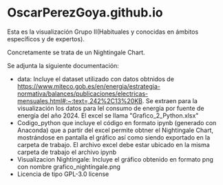 # OscarPerezGoya.github.io

Esta es la visualización Grupo II(Habituales y conocidas en ámbitos específicos y de expertos).

Concretamente se trata de un Nightingale Chart.

Se adjunta la siguiente documentación:

- data: Incluye el dataset utilizado con datos obtnidos de https://www.miteco.gob.es/en/energia/estrategia-normativa/balances/publicaciones/electricas-mensuales.html#:~:text=,242%2C13%20KB. Se extraen para la visualización los datos para lel consumo de energía por fuente de energía del año 2024. El excel se llama "Grafico_2_Python.xlsx"
-  Codigo_python que incluye el código en formato ipynb (generado con Anaconda) que a partir del excel permite obtner el Nightingale Chart, mostrándose en pantalla el gráfico así como siendo exportado en la carpeta de trabajo. El archivo excel debe estar ubicado en la misma carpeta de trabajo el archivo ipynb
-  Visualizacion Nightingale: Incluye el gráfico obtenido en formato png con nombre grafico_nightingale.png
-  Licencia de tipo GPL-3.0 license
